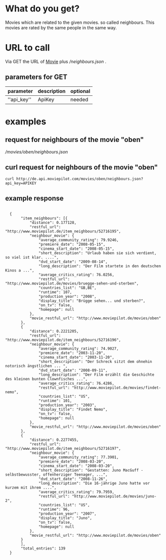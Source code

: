 # What do you get? #

Movies which are related to the given movies. so called neighbours. This movies are rated by the same people in the same way.


# URL to call #

Via GET the URL of [Movie](ResourceMovie.md)  plus _/neighbours.json_ .

## parameters for GET ##

|**parameter**|**description**|**optional**|
|:------------|:--------------|:-----------|
|''api\_key'' |ApiKey         |needed      |


# examples #
## request for neighbours of the movie "oben" ##

_/movies/oben/neighbours.json_


## curl request for neighbours of the movie "oben" ##

```
curl http://de.api.moviepilot.com/movies/oben/neighbours.json?api_key=APIKEY
```

## example response ##

```
 
  {
       "item_neighbours": [{
           "distance": 0.177128,
           "restful_url": "http://www.moviepilot.de/item_neighbours/52716195",
           "neighbour_movie": {
               "average_community_rating": 79.9246,
               "premiere_date": "2008-05-15",
               "cinema_start_date": "2008-05-15",
               "short_description": "Urlaub haben sie sich verdient, so viel ist klar. ....",
               "dvd_start_date": "2009-08-14",
               "long_description": "Der Film startete in den deutschen Kinos a ...",
               "average_critics_rating": 76.0256,
               "restful_url": "http://www.moviepilot.de/movies/bruegge-sehen-und-sterben",
               "countries_list": "GB,BE",
               "runtime": 107,
               "production_year": "2008",
               "display_title": "Brügge sehen... und sterben?",
               "on_tv": false,
               "homepage": null
           },
           "movie_restful_url": "http://www.moviepilot.de/movies/oben"
       },
       {
           "distance": 0.2221205,
           "restful_url": "http://www.moviepilot.de/item_neighbours/52716196",
           "neighbour_movie": {
               "average_community_rating": 74.9027,
               "premiere_date": "2003-11-20",
               "cinema_start_date": "2003-11-20",
               "short_description": "Der Schreck sitzt dem ohnehin notorisch ängstlichen ... ",
               "dvd_start_date": "2008-09-11",
               "long_description": "Der Film erzählt die Geschichte des kleinen bunten Clownfisches ...",
               "average_critics_rating": 76.4286,
               "restful_url": "http://www.moviepilot.de/movies/findet-nemo",
               "countries_list": "US",
               "runtime": 101,
               "production_year": "2003",
               "display_title": "Findet Nemo",
               "on_tv": false,
               "homepage": null
           },
           "movie_restful_url": "http://www.moviepilot.de/movies/oben"
       },
       {
           "distance": 0.2277455,
           "restful_url": "http://www.moviepilot.de/item_neighbours/52716197",
           "neighbour_movie": {
               "average_community_rating": 77.3901,
               "premiere_date": "2008-03-20",
               "cinema_start_date": "2008-03-20",
               "short_description": "Gestatten: Juno MacGuff - selbstbewusster, offenherziger Teenager, ...",
               "dvd_start_date": "2008-11-26",
               "long_description": "Die 16-jährige Juno hatte vor kurzem mit ihrem ....",
               "average_critics_rating": 79.7959,
               "restful_url": "http://www.moviepilot.de/movies/juno-2",
               "countries_list": "US",
               "runtime": 96,
               "production_year": "2007",
               "display_title": "Juno",
               "on_tv": false,
               "homepage": null
           },
           "movie_restful_url": "http://www.moviepilot.de/movies/oben"
       }
       ],
       "total_entries": 139
  }
  
```